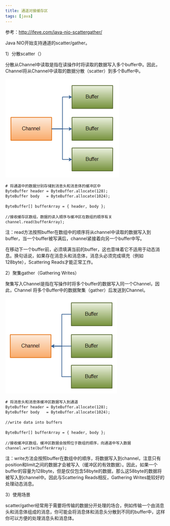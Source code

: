 ```yaml
---
title: 通道对接缓存区
tags: [java]
---
```


参考：http://ifeve.com/java-nio-scattergather/

Java NIO开始支持通道的scatter/gather。

1）分散scatter（）

分散从Channel中读取是指在读操作时将读取的数据写入多个buffer中。因此，Channel将从Channel中读取的数据分散（scatter）到多个Buffer中。

![](/images/java_basic/nio/channel/scatter.png)

```
# 将通道中的数据分别存储到消息头和消息体的缓冲区中
ByteBuffer header = ByteBuffer.allocate(128);
ByteBuffer body   = ByteBuffer.allocate(1024);

ByteBuffer[] bufferArray = { header, body };

//接收缓存区数组，数据的读入顺序与缓冲区在数组的顺序有关
channel.read(bufferArray);
```

注：read方法按照buffer在数组中的顺序将从channel中读取的数据写入到buffer，当一个buffer被写满后，channel紧接着向另一个buffer中写。

在移动下一个buffer前，必须填满当前的buffer，这也意味着它不适用于动态消息。换句话说，如果存在消息头和消息体，消息头必须完成填充（例如 128byte），Scattering Reads才能正常工作。

2）聚集gather（Gathering Writes）

聚集写入Channel是指在写操作时将多个buffer的数据写入同一个Channel，因此，Channel 将多个Buffer中的数据聚集（gather）后发送到Channel。

![](/images/java_basic/nio/channel/gather.png)

```
# 将消息头和消息体缓冲区数据写入到通道
ByteBuffer header = ByteBuffer.allocate(128);
ByteBuffer body   = ByteBuffer.allocate(1024);

//write data into buffers

ByteBuffer[] bufferArray = { header, body };

//接收缓冲区数组，缓冲区数据会按照位于数组的顺序，向通道中写入数据
channel.write(bufferArray);
```

注：write方法会按照buffer在数组中的顺序，将数据写入到channel，注意只有position和limit之间的数据才会被写入（缓冲区的有效数据）。因此，如果一个buffer的容量为128byte，但是仅仅包含58byte的数据，那么这58byte的数据将被写入到channel中。因此与Scattering Reads相反，Gathering Writes能较好的处理动态消息。

3）使用场景

scatter/gather经常用于需要将传输的数据分开处理的场合，例如传输一个由消息头和消息体组成的消息，你可能会将消息体和消息头分散到不同的buffer中，这样你可以方便的处理消息头和消息体。